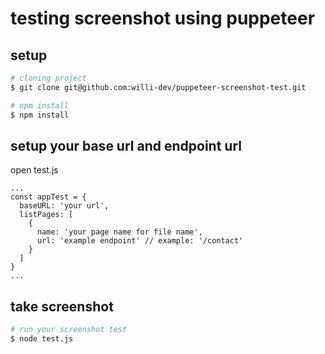 # testing screenshot using puppeteer

## setup
``` bash
# cloning project
$ git clone git@github.com:willi-dev/puppeteer-screenshot-test.git

# npm install
$ npm install
```

## setup your base url and endpoint url
open test.js
```
...
const appTest = {
  baseURL: 'your url',
  listPages: [
    {
      name: 'your page name for file name',
      url: 'example endpoint' // example: '/contact'
    }
  ]
}
...
```
## take screenshot

``` bash
# run your screenshot test
$ node test.js
```